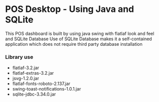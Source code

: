 # POS Desktop - Using Java and SQLite
This POS dashboard is built by using java swing with flatlaf look and feel and SQLite Database
Use of SQLite Database makes it a self-contained application which does not require third party database installation

### Library use
- flatlaf-3.2.jar
- flatlaf-extras-3.2.jar
- jsvg-1.2.0.jar
- flatlaf-fonts-roboto-2.137.jar
- swing-toast-notifications-1.0.1.jar
- sqlite-jdbc-3.34.0.jar
